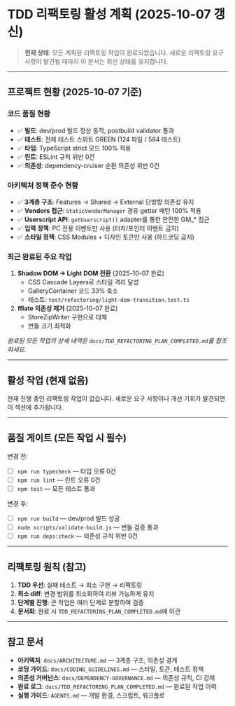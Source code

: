 # TDD 리팩토링 활성 계획 (2025-10-07 갱신)

> **현재 상태**: 모든 계획된 리팩토링 작업이 완료되었습니다. 새로운 리팩토링
> 요구 사항이 발견될 때까지 이 문서는 최신 상태를 유지합니다.

---

## 프로젝트 현황 (2025-10-07 기준)

### 코드 품질 현황

- ✅ **빌드**: dev/prod 빌드 정상 동작, postbuild validator 통과
- ✅ **테스트**: 전체 테스트 스위트 GREEN (124 파일 / 584 테스트)
- ✅ **타입**: TypeScript strict 모드 100% 적용
- ✅ **린트**: ESLint 규칙 위반 0건
- ✅ **의존성**: dependency-cruiser 순환 의존성 위반 0건

### 아키텍처 정책 준수 현황

- ✅ **3계층 구조**: Features → Shared → External 단방향 의존성 유지
- ✅ **Vendors 접근**: `StaticVendorManager` 경유 getter 패턴 100% 적용
- ✅ **Userscript API**: `getUserscript()` adapter를 통한 안전한 GM\_\* 접근
- ✅ **입력 정책**: PC 전용 이벤트만 사용 (터치/포인터 이벤트 금지)
- ✅ **스타일 정책**: CSS Modules + 디자인 토큰만 사용 (하드코딩 금지)

### 최근 완료된 주요 작업

1. **Shadow DOM → Light DOM 전환** (2025-10-07 완료)
   - CSS Cascade Layers로 스타일 격리 달성
   - GalleryContainer 코드 33% 축소
   - 테스트: `test/refactoring/light-dom-transition.test.ts`
2. **fflate 의존성 제거** (2025-10-07 완료)
   - StoreZipWriter 구현으로 대체
   - 번들 크기 최적화

_완료된 모든 작업의 상세 내역은 `docs/TDD_REFACTORING_PLAN_COMPLETED.md`를
참조하세요._

---

## 활성 작업 (현재 없음)

현재 진행 중인 리팩토링 작업이 없습니다. 새로운 요구 사항이나 개선 기회가
발견되면 이 섹션에 추가됩니다.

---

## 품질 게이트 (모든 작업 시 필수)

변경 전:

- [ ] `npm run typecheck` — 타입 오류 0건
- [ ] `npm run lint` — 린트 오류 0건
- [ ] `npm test` — 모든 테스트 통과

변경 후:

- [ ] `npm run build` — dev/prod 빌드 성공
- [ ] `node scripts/validate-build.js` — 번들 검증 통과
- [ ] `npm run deps:check` — 의존성 규칙 위반 0건

---

## 리팩토링 원칙 (참고)

1. **TDD 우선**: 실패 테스트 → 최소 구현 → 리팩토링
2. **최소 diff**: 변경 범위를 최소화하여 리뷰 가능하게 유지
3. **단계별 진행**: 큰 작업은 여러 단계로 분할하여 검증
4. **문서화**: 완료 시 `TDD_REFACTORING_PLAN_COMPLETED.md`에 이관

---

## 참고 문서

- **아키텍처**: `docs/ARCHITECTURE.md` — 3계층 구조, 의존성 경계
- **코딩 가이드**: `docs/CODING_GUIDELINES.md` — 스타일, 토큰, 테스트 정책
- **의존성 거버넌스**: `docs/DEPENDENCY-GOVERNANCE.md` — 의존성 규칙, CI 강제
- **완료 로그**: `docs/TDD_REFACTORING_PLAN_COMPLETED.md` — 완료된 작업 이력
- **실행 가이드**: `AGENTS.md` — 개발 환경, 스크립트, 워크플로
